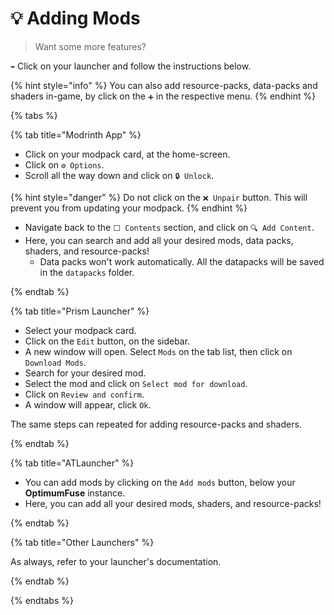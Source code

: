 # 💡 Adding Mods

> Want some more features?

`➡️` Click on your launcher and follow the instructions below.

{% hint style="info" %}
You can also add resource-packs, data-packs and shaders in-game, by click on the `➕` in the respective menu.
{% endhint %}

{% tabs %}

{% tab title="Modrinth App" %}

- Click on your modpack card, at the home-screen.
- Click on `⚙️ Options`.
- Scroll all the way down and click on `🔒 Unlock`.

{% hint style="danger" %}
Do not click on the `❌ Unpair` button. This will prevent you from updating your modpack.
{% endhint %}

- Navigate back to the `⬜ Contents` section, and click on `🔍 Add Content`.
- Here, you can search and add all your desired mods, data packs, shaders, and resource-packs!
	- Data packs won't work automatically. All the datapacks will be saved in the `datapacks` folder.

{% endtab %}

{% tab title="Prism Launcher" %}

- Select your modpack card.
- Click on the `Edit` button, on the sidebar.
- A new window will open. Select `Mods` on the tab list, then click on `Download Mods`.
- Search for your desired mod.
- Select the mod and click on `Select mod for download`.
- Click on `Review and confirm`.
- A window will appear, click `Ok`.

The same steps can repeated for adding resource-packs and shaders.

{% endtab %}

{% tab title="ATLauncher" %}

- You can add mods by clicking on the `Add mods` button, below your **OptimumFuse** instance.
- Here, you can add all your desired mods, shaders, and resource-packs!

{% endtab %}

{% tab title="Other Launchers" %}

As always, refer to your launcher's documentation.

{% endtab %}

{% endtabs %}
